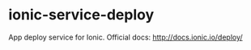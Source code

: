 ionic-service-deploy
====================

App deploy service for Ionic. Official docs: http://docs.ionic.io/deploy/
